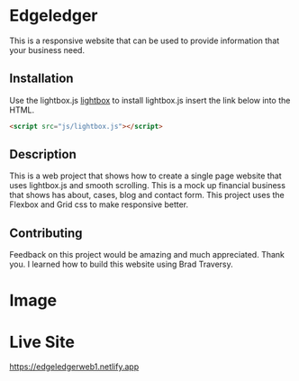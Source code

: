 # Edgeledger
This is a responsive website that can be used to provide information that your business need.
## Installation

Use the lightbox.js [lightbox](https://victordiego.com/lightbox/) to install lightbox.js insert the link below into the HTML. 

```html
<script src="js/lightbox.js"></script>
```

## Description
This is a web project that shows how to create a single page website that uses lightbox.js and smooth scrolling. This is a mock up financial business that shows has about, cases, blog and contact form. This project uses the Flexbox and Grid css to make responsive better. 

## Contributing
Feedback on this project would be amazing and much appreciated. Thank you.
I learned how to build this website using Brad Traversy. 

# Image


# Live Site 
https://edgeledgerweb1.netlify.app
